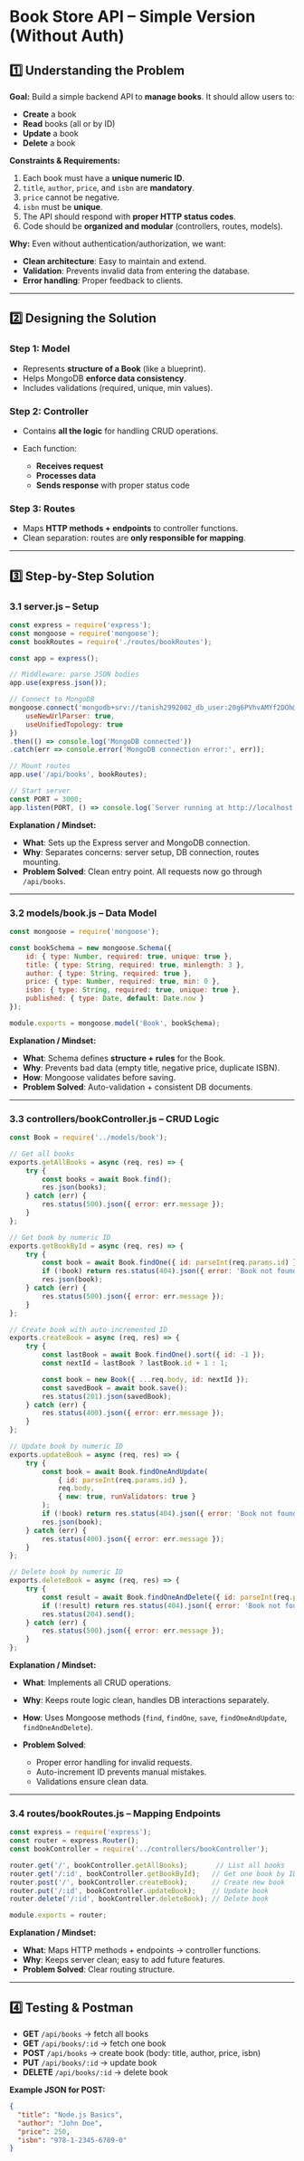 # Book Store API – Simple Version (Without Auth)

## 1️⃣ Understanding the Problem

**Goal:**
Build a simple backend API to **manage books**. It should allow users to:

* **Create** a book
* **Read** books (all or by ID)
* **Update** a book
* **Delete** a book

**Constraints & Requirements:**

1. Each book must have a **unique numeric ID**.
2. `title`, `author`, `price`, and `isbn` are **mandatory**.
3. `price` cannot be negative.
4. `isbn` must be **unique**.
5. The API should respond with **proper HTTP status codes**.
6. Code should be **organized and modular** (controllers, routes, models).

**Why:**
Even without authentication/authorization, we want:

* **Clean architecture**: Easy to maintain and extend.
* **Validation**: Prevents invalid data from entering the database.
* **Error handling**: Proper feedback to clients.

---

## 2️⃣ Designing the Solution

### Step 1: Model

* Represents **structure of a Book** (like a blueprint).
* Helps MongoDB **enforce data consistency**.
* Includes validations (required, unique, min values).

### Step 2: Controller

* Contains **all the logic** for handling CRUD operations.
* Each function:

  * **Receives request**
  * **Processes data**
  * **Sends response** with proper status code

### Step 3: Routes

* Maps **HTTP methods + endpoints** to controller functions.
* Clean separation: routes are **only responsible for mapping**.

---

## 3️⃣ Step-by-Step Solution

### 3.1 server.js – Setup

```js
const express = require('express');
const mongoose = require('mongoose');
const bookRoutes = require('./routes/bookRoutes');

const app = express();

// Middleware: parse JSON bodies
app.use(express.json());

// Connect to MongoDB
mongoose.connect('mongodb+srv://tanish2992002_db_user:20g6PVhvAMYf2DOh@learn-backend-part1.kiobva2.mongodb.net/?retryWrites=true&w=majority', {
    useNewUrlParser: true,
    useUnifiedTopology: true
})
.then(() => console.log('MongoDB connected'))
.catch(err => console.error('MongoDB connection error:', err));

// Mount routes
app.use('/api/books', bookRoutes);

// Start server
const PORT = 3000;
app.listen(PORT, () => console.log(`Server running at http://localhost:${PORT}`));
```

**Explanation / Mindset:**

* **What**: Sets up the Express server and MongoDB connection.
* **Why**: Separates concerns: server setup, DB connection, routes mounting.
* **Problem Solved**: Clean entry point. All requests now go through `/api/books`.

---

### 3.2 models/book.js – Data Model

```js
const mongoose = require('mongoose');

const bookSchema = new mongoose.Schema({
    id: { type: Number, required: true, unique: true },
    title: { type: String, required: true, minlength: 3 },
    author: { type: String, required: true },
    price: { type: Number, required: true, min: 0 },
    isbn: { type: String, required: true, unique: true },
    published: { type: Date, default: Date.now }
});

module.exports = mongoose.model('Book', bookSchema);
```

**Explanation / Mindset:**

* **What**: Schema defines **structure + rules** for the Book.
* **Why**: Prevents bad data (empty title, negative price, duplicate ISBN).
* **How**: Mongoose validates before saving.
* **Problem Solved**: Auto-validation + consistent DB documents.

---

### 3.3 controllers/bookController.js – CRUD Logic

```js
const Book = require('../models/book');

// Get all books
exports.getAllBooks = async (req, res) => {
    try {
        const books = await Book.find();
        res.json(books);
    } catch (err) {
        res.status(500).json({ error: err.message });
    }
};

// Get book by numeric ID
exports.getBookById = async (req, res) => {
    try {
        const book = await Book.findOne({ id: parseInt(req.params.id) });
        if (!book) return res.status(404).json({ error: 'Book not found' });
        res.json(book);
    } catch (err) {
        res.status(500).json({ error: err.message });
    }
};

// Create book with auto-incremented ID
exports.createBook = async (req, res) => {
    try {
        const lastBook = await Book.findOne().sort({ id: -1 });
        const nextId = lastBook ? lastBook.id + 1 : 1;

        const book = new Book({ ...req.body, id: nextId });
        const savedBook = await book.save();
        res.status(201).json(savedBook);
    } catch (err) {
        res.status(400).json({ error: err.message });
    }
};

// Update book by numeric ID
exports.updateBook = async (req, res) => {
    try {
        const book = await Book.findOneAndUpdate(
            { id: parseInt(req.params.id) },
            req.body,
            { new: true, runValidators: true }
        );
        if (!book) return res.status(404).json({ error: 'Book not found' });
        res.json(book);
    } catch (err) {
        res.status(400).json({ error: err.message });
    }
};

// Delete book by numeric ID
exports.deleteBook = async (req, res) => {
    try {
        const result = await Book.findOneAndDelete({ id: parseInt(req.params.id) });
        if (!result) return res.status(404).json({ error: 'Book not found' });
        res.status(204).send();
    } catch (err) {
        res.status(500).json({ error: err.message });
    }
};
```

**Explanation / Mindset:**

* **What**: Implements all CRUD operations.
* **Why**: Keeps route logic clean, handles DB interactions separately.
* **How**: Uses Mongoose methods (`find`, `findOne`, `save`, `findOneAndUpdate`, `findOneAndDelete`).
* **Problem Solved**:

  * Proper error handling for invalid requests.
  * Auto-increment ID prevents manual mistakes.
  * Validations ensure clean data.

---

### 3.4 routes/bookRoutes.js – Mapping Endpoints

```js
const express = require('express');
const router = express.Router();
const bookController = require('../controllers/bookController');

router.get('/', bookController.getAllBooks);       // List all books
router.get('/:id', bookController.getBookById);   // Get one book by ID
router.post('/', bookController.createBook);      // Create new book
router.put('/:id', bookController.updateBook);    // Update book
router.delete('/:id', bookController.deleteBook); // Delete book

module.exports = router;
```

**Explanation / Mindset:**

* **What**: Maps HTTP methods + endpoints → controller functions.
* **Why**: Keeps server clean; easy to add future features.
* **Problem Solved**: Clear routing structure.

---

## 4️⃣ Testing & Postman

* **GET** `/api/books` → fetch all books
* **GET** `/api/books/:id` → fetch one book
* **POST** `/api/books` → create book (body: title, author, price, isbn)
* **PUT** `/api/books/:id` → update book
* **DELETE** `/api/books/:id` → delete book

**Example JSON for POST:**

```json
{
  "title": "Node.js Basics",
  "author": "John Doe",
  "price": 250,
  "isbn": "978-1-2345-6789-0"
}
```
